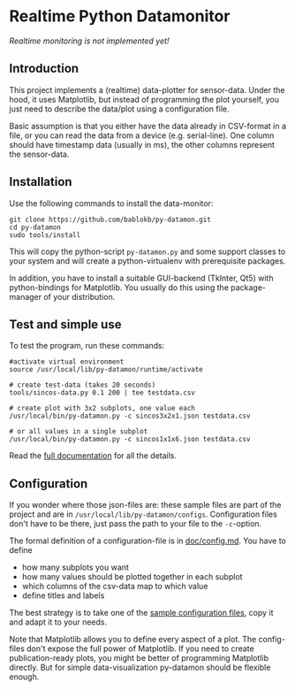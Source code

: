 Realtime Python Datamonitor
===========================

*Realtime monitoring is not implemented yet!*

Introduction
------------

This project implements a (realtime) data-plotter for sensor-data. Under the
hood, it uses Matplotlib, but instead of programming the plot yourself, you
just need to describe the data/plot using a configuration file.

Basic assumption is that you either have the data already in CSV-format
in a file, or you can read the data from a device (e.g. serial-line). One
column should have timestamp data (usually in ms), the other columns
represent the sensor-data.


Installation
------------

Use the following commands to install the data-monitor:

    git clone https://github.com/bablokb/py-datamon.git
    cd py-datamon
    sudo tools/install

This will copy the python-script `py-datamon.py` and some support classes
to your system and will create a python-virtualenv with prerequisite
packages.

In addition, you have to install a suitable GUI-backend (TkInter, Qt5)
with python-bindings for Matplotlib. You usually do this using the
package-manager of your distribution.


Test and simple use
-------------------

To test the program, run these commands:

    #activate virtual environment
    source /usr/local/lib/py-datamon/runtime/activate

    # create test-data (takes 20 seconds)
    tools/sincos-data.py 0.1 200 | tee testdata.csv

    # create plot with 3x2 subplots, one value each
    /usr/local/bin/py-datamon.py -c sincos3x2x1.json testdata.csv

    # or all values in a single subplot
    /usr/local/bin/py-datamon.py -c sincos1x1x6.json testdata.csv

Read the [full documentation](doc/usage.md) for all the details.


Configuration
-------------

If you wonder where those json-files are: these sample files are
part of the project and are in `/usr/local/lib/py-datamon/configs`.
Configuration files don't have to be there, just pass the path to
your file to the `-c`-option.

The formal definition of a configuration-file is in
[doc/config.md](doc/config.md). You have to define

  - how many subplots you want
  - how many values should be plotted together in each subplot
  - which columns of the csv-data map to which value
  - define titles and labels

The best strategy is to take one of the
[sample configuration files](files/usr/local/lib/py-datamon/configs/Readme.md),
copy it and adapt it to your needs.

Note that Matplotlib allows you to define every aspect of a plot. The
config-files don't expose the full power of Matplotlib. If you need
to create publication-ready plots, you might be better of programming
Matplotlib directly. But for simple data-visualization py-datamon
should be flexible enough.

